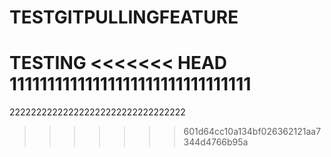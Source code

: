 # TESTGITPULLINGFEATURE
TESTING
<<<<<<< HEAD
11111111111111111111111111111111
=======
222222222222222222222222222222222
>>>>>>> 601d64cc10a134bf026362121aa7344d4766b95a
